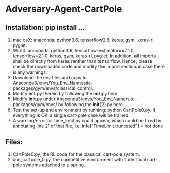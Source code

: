 # Adversary-Agent-CartPole

## Installation: pip install ...
1. mac osX: anaconda, python3.6, tensorflow2.6, keras, gym, keras-rl, pyglet. 
2. Win10: anaconda, python3.6, tensorflow-estimator==2.1.0, tensorflow=2.1.0, keras, gym, keras-rl, pyglet. In addition, all imports shall be directly from keras ranther than tensorflow. Hence, please check the downloaded code and modify the import section in case there is any warnings.  
3. Download the env files and copy to Anaconda3/envs/You_Env_Name/site-packages/gym/envs/classical_control.
4. Modify __init__.py therein by following the __init__.py here. 
5. Modify __init__.py under Anaconda3/envs/You_Env_Name/site-packages/gym/envs/ by following the __init__(2).py here.
6. Test the set-up and environment by running: python CartPole0.py. If everything is OK, a single cart-pole case will be trained. 
7. A warning/error for time_limit.py could appear, which could be fixed by annotating line 21 of that file, i.e. info["TimeLimit.truncated"] = not done

## Files: 
1. CartPole0.py, the RL code for the classical cart-pole system. 
2. xun_cartpole_0.py, the competitive environment with 2 identical cart-pole systems attached to a spring. 
